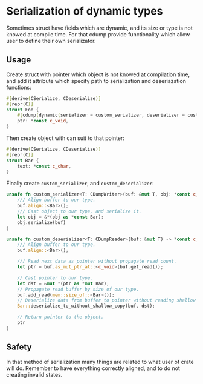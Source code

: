 # Serialization of dynamic types

Sometimes struct have fields which are dynamic, and its size or type is not knowed at compile time. For that cdump provide functionality which allow user to define their own serializator.

## Usage
Create struct with pointer which object is not knowed at compilation time, and add it attribute which specify path to serialization and deseriazation functions:
```rust
#[derive(CSerialize, CDeserialize)]
#[repr(C)]
struct Foo {
    #[cdump(dynamic(serializer = custom_serializer, deserializer = custom_deserializer))]
    ptr: *const c_void,
}
```

Then create object with can suit to that pointer:
```rust
#[derive(CSerialize, CDeserialize)]
#[repr(C)]
struct Bar {
    text: *const c_char,
}
```

Finally create `custom_serializer`, and `custom_deserializer`:
```rust
unsafe fn custom_serializer<T: CDumpWriter>(buf: &mut T, obj: *const c_void) {
    /// Align buffer to our type.
    buf.align::<Bar>();
    /// Cast object to our type, and serialize it.
    let obj = &*(obj as *const Bar);
    obj.serialize(buf)
}

unsafe fn custom_deserializer<T: CDumpReader>(buf: &mut T) -> *const c_void {
    /// Align buffer to our type.
    buf.align::<Bar>();

    /// Read next data as pointer without propagate read count.
    let ptr = buf.as_mut_ptr_at::<c_void>(buf.get_read());

    // Cast pointer to our type.
    let dst = &mut *(ptr as *mut Bar);
    // Propagate read buffer by size of our type.
    buf.add_read(mem::size_of::<Bar>());
    // Deserialize data from buffer to pointer without reading shallow data. This is because under our pointer data of shallow copy already exists.
    Bar::deserialize_to_without_shallow_copy(buf, dst);

    // Return pointer to the object.
    ptr
}
```

## Safety
In that method of serialization many things are related to what user of crate will do. Remember to have everything correctly aligned, and to do not creating invalid states.
